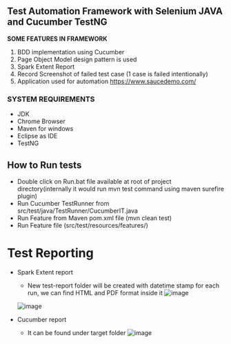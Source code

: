 ## Test Automation Framework with Selenium JAVA and Cucumber TestNG

**SOME FEATURES IN FRAMEWORK**

1. BDD implementation using Cucumber
2. Page Object Model design pattern is used
3. Spark Extent Report
4. Record Screenshot of failed test case (1 case is failed intentionally)
5. Application used for automation https://www.saucedemo.com/

### **SYSTEM REQUIREMENTS**

- JDK
- Chrome Browser
- Maven for windows
- Eclipse as IDE
- TestNG

## How to Run tests
- Double click on Run.bat file available at root of project directory(internally it would run mvn test command using maven surefire plugin)
- Run Cucumber TestRunner from src/test/java/TestRunner/CucumberIT.java
- Run Feature from Maven pom.xml file (mvn clean test)
- Run Feature file (src/test/resources/features/)

# Test Reporting
- Spark Extent report
  - New test-report folder will be created with datetime stamp for each run, we can find HTML and PDF format inside it
  ![image](https://github.com/Pradip-Patel-7/SeleniumCucumberTest/assets/168201790/a89397b8-7e8c-4254-b86b-38938f1e75eb)

  ![image](https://github.com/Pradip-Patel-7/SeleniumCucumberTest/assets/168201790/b28d28e4-dfe2-43d8-9f86-62ca3bc5171d)


- Cucumber report
  - It can be found under target folder
  ![image](https://github.com/Pradip-Patel-7/SeleniumCucumberTest/assets/168201790/b4736798-0e5c-4857-a4ab-080135bf843a)

